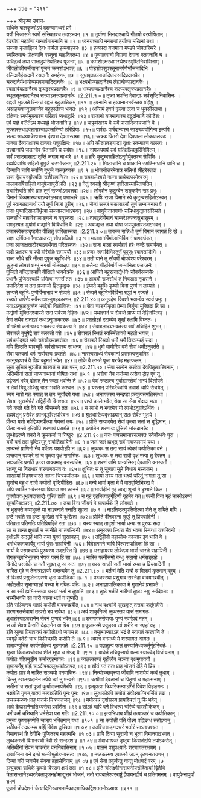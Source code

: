 +++
title = "२११"

+++
श्रीकृष्ण उवाच-  
राधिके बालकृष्णोऽयं दशम्यामध्वरं प्रगे ।  
ययौ निजासने स्वर्णे संस्थितश्च तदाऽभवन् ॥१ ॥
तूर्याणां निनदाश्चापि गीतयो वरयोषिताम् ।  
वेदघोषा महर्षीणां गान्धर्वगायनानि च ॥२ ॥
ध्वनयश्चापि मन्त्राणां हर्याश्च मखिनां तथा ।  
सज्जाः कृताह्निका देवाः कर्मठा हव्यवाहकाः ॥३ ॥
हव्यप्रदा यजमाना मण्डपे चोपतस्थिरे ।  
स्वस्तिवाचः प्रोक्षणानि वस्तूनां चाहृतिस्तथा ॥४ ॥
पुण्याहवाचो विप्राणां देवानां स्तवनानि च ।  
उन्निद्रत्वं तथा साक्षादुपस्थितिश्च पूजनम् ॥५ ॥
क्रमशोऽक्षरधामस्थेश्वरसृष्टिनिवासिनाम् ।  
जीवलोकीयजीवानां पूजनं क्रमशोऽभवत् ॥६ ॥
षोडशोपसुवस्तूनामर्पणैर्भोजनादिभिः ।  
वलिदानैर्हव्यदानै रसदानैः समर्हणम् ॥७ ॥
सुधावृतफलान्नादिपायसादिप्रदानकैः ।  
चरुदानैर्यथायोग्ययवमाषादिदानकैः ॥८ ॥
भक्ष्यभोज्यप्रदानैश्च लेह्यचोष्यप्रदानकैः ।  
स्वाद्यपेयप्रदानैश्च तृप्यदृश्यप्रदानकैः ॥९ ॥
भाव्यगम्यप्रदानैश्च कल्प्यक्लृप्त्यप्रदानकैः ।  
स्थूलसूक्ष्मप्रदानैश्च सत्त्वाऽसत्त्वप्रदानकैः ॥2.211.१ ०॥
तृप्ता भवन्ति देवाद्याः सर्वसृष्टिनिवासिनः ।  
वह्नयो भुञ्जते स्निग्धं बह्वन्नं बहुजातिकम् ॥११ ॥
हवनानि च हव्यानामभवँस्तत्र वह्निषु ।  
असङ्ख्यान्युत्तमान्येव बहुहस्तैश्च भावतः ॥१२॥
अन्तिमं हवनं कृत्वा दत्वा च भूयसीस्तथा ।  
दक्षिणाः स्वर्णमुख्याश्च परिहारं व्यधाद्धरिः ॥१३॥
राजानो यजमानाश्च ददुर्दानानि कोटिशः ।  
एवं यज्ञे वर्तितेऽथ मध्याह्ने भोजनानि ह ॥१४॥
चक्रुर्मखस्य वै सर्वे प्रासादिकान्नजानि वै ।  
मुक्तास्तथाऽवताराश्चाऽवतारिण्यो हरिप्रियाः ॥१५॥
पार्षदाः पार्षदान्यश्च साङ्ख्ययोगिन्य इत्यपि ।  
सत्यः साध्व्यश्चेश्वराण्य ईश्वरा देवतास्तथा ॥१६॥
ऋषयः पितरो देवा दिक्पाला लोकपालकाः ।  
मानवा दैत्ययक्षाश्च दानवाः पशुपक्षिणः ॥१७॥
अपि कीटपतङ्गाद्या वृक्षाः स्तम्बाश्च वल्लयः ।  
तत्त्वान्यपि जडान्येव चेतनानि च सर्वशः ॥१८॥
नामरूपमयं सर्वं यत्किञ्चिद्धरिनिर्मितम् ।  
सर्वं प्रसादमासाद्य तृप्तिं जगाम चाध्वरे ॥१ ९॥
हरिः कुटुम्बसहितोऽनुगैर्युक्तश्च सेविभिः ।  
व्रह्मप्रियाभिः सहितो बुभुजे चरुभोजनम् ॥2.211.२० ॥
मिष्टान्नानि च शाकानि रसस्निग्धानि यानि च ।  
दिव्यानि चापि सर्वाणि बुभुजे बालकृष्णकः ॥२ १ ॥
भोजनोत्तरमेवात्र सन्निधौ श्रीहरेस्तदा ।  
राजा द्वैपायनद्वीपपतिः राज्ञीसमन्वितः ॥२२॥
रायबालेश्वरो नाम्ना प्रार्थयत्परमेश्वरम् ।  
मालावनर्षिसहितो वायुफेनापुरीं प्रति ॥२३॥
नेतुं स्वराष्ट्रे श्रीकृष्णं हारितास्मारितापतिम् ।  
तथास्त्विति हरिः प्राह तूर्णं सज्जोऽभवत्तदा ॥२४॥
लोमशेन कुटुम्बेन शङ्करेण सह प्रभुः ।  
विमानं दिव्यमास्थायाऽम्बरेऽभवत् क्षणान्तरे ॥२५॥
ऋषिः राजा विमाने स्वे कुटुम्बसहितोऽभवत् ।  
पूर्वं स्वागतदानार्थं ययौ तूर्णं निजां पुरीम् ॥२६॥
सैन्यं सज्जं चकाराऽसौ तूर्णं सम्माननाय वै ।  
प्रजाः पुष्पादिसामग्रीर्धृत्वा सज्जास्तथाऽभवन् ॥२७॥
वायुफेनानगर्याः सन्निधावुद्यानसंस्थिते ।  
राजसौधे महाविशालाङ्गणे च ययुस्तदा ॥२८॥
तावद्धरेर्विमानं चाम्बरेऽत्यन्तसुभासुरम् ।  
समदृश्यत सुर्याभं वाद्यानि विविधानि वै ॥२९॥
अवाद्यन्त तथा घोषा जययुक्तास्तदाऽभवन् ।  
प्रजास्त्वेकाग्रदृष्ट्यैव वीक्षितुं त्वरितास्तदा ॥2.211.३ ०॥
तावच्च सन्निधौ तूर्णं विमानं त्वागतं हि खे ।  
राज्ञा दर्शितमार्गेणाऽवातरत् सौधसन्निधौ ॥३ १॥
मालावनर्षिर्मालाभिर्विमानं प्रागवर्धयत् ।  
प्रजा लाजाक्षताद्यैश्चाऽवर्धयत् परितस्ततः ॥३२॥
राजा मालां स्वर्णहारं हरेः कण्ठे समार्पयत् ।  
पादौ प्रक्षाल्य च पपौ हरिर्बहिः समाययौ ॥३३॥
प्रजाः स्रगादिभिस्तूर्णं पुपूजुः स्वागतादिभिः ।  
राजा सौधे हरिं नीत्वा पुपूज बहुभिर्धनैः ॥३४॥
ततो याने तु सौवर्णे चोपवेश्य परेश्वरम् ।  
कुटुम्बं लोमशं शम्भुं नगर्यां नीतवान्नृपः ॥३५॥
ससैन्यः श्रीहरिर्मार्गे सम्मानितः प्रजाजनैः ।  
पूजितो वन्दितश्चापि वीक्षितो भावनेत्रकैः ॥३६॥
आर्पितो बहुरत्नाद्यैर्धनैः सौवर्णरूप्यकैः ।  
प्रधानैः पूजितश्चापि भ्रमित्वा नगरीं ततः ॥३७॥
आययौ राजसौधं तं निषसाद नृपासने ।  
उपादिदेश च तदा प्रजाभ्यो हितकृद्वचः ॥३८॥
ईष्यते बहुभिः कृष्णो विना पुण्यं न लभ्यते ।  
लभ्यते बहुभिः पुण्यैर्विनाभावं न सेव्यते ॥३९॥
सेव्यते बहुभिर्भावैर्विना श्रद्धां न रज्यते ।  
रज्यते चार्पणैः सर्वैस्तत्राऽनुग्रहकारणम् ॥2.211.४०॥
अनुग्रहेण विवशो भवाम्येव स्वयं प्रभुः ।  
मयाऽऽनुग्रहयुक्तेन भवद्देशो विलोकितः ॥४१॥
सेवा चाङ्गीकृता प्रेम्णा निर्गुणा मुक्तिदा हि सा ।  
मद्योगो मुक्तिदश्चास्ते सदा सर्वस्य देहिनः ॥४२॥
यथाज्ञानं च सेवन्ते प्राप्य मां देहिनस्त्विह ।  
तेषां तथैव दाताऽहं तथाऽनुग्रहकारकः ॥४३॥
प्रसन्नोऽहं ददाम्येव सुखं रक्षामि विघ्नतः ।  
योगक्षेमो करोम्यस्य भक्तस्य सेवकस्य मे ॥४४॥
सेवाबलाढ्यभक्तस्य सर्वं सन्निहितं शुभम् ।  
सेवाबले बुभूषेद्वै सवं बलवतो वशे ॥४५॥
सेवाबलं स्थितं स्वस्मिँत्त्रायते महतो भयात् ।  
सर्वधर्माद्बलं धर्मः सर्वसौख्यप्रवर्तकः ॥४६॥
सेवाबले स्थितो धर्मो धर्मे तिष्ठाम्यहं सदा ।  
मयि तिष्ठति यावच्छ्रीः सर्वसौख्यस्य साधनम् ॥४७॥
धूमो वायोरिव वशे सेवां धर्मोऽनुवर्तते ।  
सेवा बलवतां धर्मः सर्वापत्यः प्रवर्तते ॥४८॥
नास्त्यसाध्यं सेवकानां प्रसन्नत्वजुषामिह ।  
मदनुग्रहपात्रं वै क्षिप्रं बहुमतं भवेत् ॥४९॥
लोके वै लभते पूजा परत्रेह महत्फलम् ।  
सुखं सुचित्रं भुञ्जीत शाश्वतं च ततः परम् ॥2.211.५०॥
सेवा सत्येन कर्तव्या देवपितृतपस्विनाम् ।  
अतिथीनां सतां चाप्यनाथानां योषितः तथा ॥५ १ ॥
असेवा नैव कर्तव्या असेवा द्रोह एव तु ।  
उद्वेजनं भवेद् द्रोहात् तेन रुष्टा भवन्ति ते ॥५२॥
येषां रुष्टाश्च गुर्वाद्यास्तेषां भाग्यं विलीयते ।  
न तेषां त्रिषु लोकेषु त्राता भवति कश्चन ॥५३ ॥
यस्तान् परिवदेच्चापि तन्नाशं चापि रोचयेत् ।  
स्वयं नाशे गतः स्यात् स तमः सूर्योदये यथा ॥५४॥
अनागतस्य सन्द्रष्टा प्रत्युत्पन्नमतिस्तथा ।  
सेवया सुखमेधेते तद्विहीनौ विनश्यतः ॥५५॥
प्राप्ते काले भवेत् सेवा सा सेवा मोक्षदा मता ।  
गते काले गते देवे गते श्रीसम्भवे ततः ॥५६॥
स लाभो न भवत्येव यो लाभोऽनुग्रहेऽर्थितः ।  
ब्रह्मवेतॄन् प्रसेवेत ज्ञानवृद्धाँस्तपस्विनः ॥५७॥
श्रुतचारित्र्यवृत्ताढ्यान् सतः सेवेत भूतये ।  
प्रीत्या यशो भवेद्दिव्यमप्रीत्या श्रेयसां क्षयः ॥५८॥
प्रीतिं सम्पादयेत् सेवां कृत्वा सतां स बुद्धिमान् ।  
प्रीताः सन्तो हरिर्वापि शरणायं प्ररक्षति ॥५९॥
कपोतेन शरणायः पूजितो मांसदानकैः ।  
लुब्धोऽरण्ये शबरो वै क्रूरकर्मा च निष्ठुरः ॥2.211.६०॥
जनः पापसमाचारस्त्यक्तः स्वैर्बान्धवैः पुरा ।  
ययौ वनं तदा वृष्टिरभूत् सर्वातिशायिनी ॥६ १॥
जलं जलं ह्यभूत् सर्वं महाजलमयं यथा ।  
लभ्यन्ते प्राणिनो नैव पक्षिणः पशवोऽपि न ॥६२॥
लुब्धकः स तदा सायं त्वेकां कपोतिका वने ।  
प्राप्तवान् पञ्जरे तां च कृत्वा वृक्षं समाश्रितः ॥६३॥
लुब्धकः स तदा रात्रौ वृक्षं मत्वा तु दैवतम् ।  
साञ्जलिः प्रणतिं कृत्वा वाक्यमाह वनस्पतिम् ॥६४॥
शरणं यामि यान्यस्मिन् दैवतानि वनस्पतौ ।  
रक्षन्तु मां निराधारं शरणागतमत्र वः ॥६५॥
क्षुधितः स तु सुष्वाप मूले निधाय मस्तकम् ।  
शाखायां विहगश्चास्ते नाम्ना चित्रकपोतकः ॥६६॥
भार्या तस्य गता भक्ष्यं चरितुं नागता तु सा ।  
शुशोच बहुधा रात्रौ कपोतो वृष्टिपीडितः ॥६७॥
मन्ये भार्या मृता मे वै वातवृष्टिभिरद्य वै ।  
अपि स्वस्ति भवेत्तस्याः प्रियाया मम कानने ॥६८॥
भार्याहीनं गृहं त्वद्य शून्यं मे दृश्यते किल ।  
पुत्रपौत्रवधूभृत्यदासाद्यैः पूरितं ह्यपि ॥६९॥
न गृहं गृहमित्याहुर्गृहिणी गृहमेव यत्॥
पत्नीं विना गृहं चास्तेऽरण्यं शून्यमिवाऽपरम् ॥2.211.७० ॥
तया विना जीवनं मे व्यपार्थकं हि लोक्यते ।  
न भुङ्क्ते मय्यभुक्ते या नाऽस्नाते स्नाति सुव्रता ॥७ १ ॥
नाऽतिष्ठत्युपतिष्ठेत्सा शेते तु शयिते मयि ।  
हृष्टे भवति सा हृष्टा दुःखिते मयि दुःखिता ॥७२॥
प्रोषिते दीनवदना क्रुद्धे तु प्रियवादिनी ।  
पतिव्रता पतिगतिः पतिप्रियहिते रता ॥७३ ॥
यस्य स्यात् तादृशी भार्या धन्यः स पुरुषः सदा ।  
सा च शान्त क्षुधार्तं च जानीते मां तपस्विनी ॥७४॥
अनुरक्ता स्थिरा चैव भक्ता स्निग्धा यशस्विनी ।  
वृक्षोऽपि सद्गृहं भाति तया युक्तं सुखावहम् ॥७५॥
तद्विहीनो महासौधः कान्तार इव भाति वै ।  
धर्मार्थकामकार्येषु भार्या पुंसः सहायिनी ॥७६॥
विदेशगमने चापि विश्वासपात्रिका हि सा ।  
भार्या वै परमश्चार्थः पुरुषस्य सदाऽस्ति हि ॥७७॥
असहायस्य लोकेऽत्र भार्या चास्ते सहायिनी ।  
रोगकृच्छ्राभिभूतस्य भेषजं परमं हि सा ॥७८॥
नास्ति पत्नीसमो बन्धुः सहायो धर्मसङ्ग्रहे ।  
विनोदे परलोके च गतौ सुहृत् तु सा सटा ॥७९॥
यस्य साध्वी सती भार्या रम्या च प्रियवादिनी ।  
नास्ति गृहे च तेनात्राऽरण्ये गन्तव्यमेव तु ॥2.211.८० ॥
मर्तव्यं वेति रात्रौ स विलापं कृतवान् बहुम् ।  
तं विलापं प्रसुप्तेनाऽरण्ये धृता कपोतिका ॥८ १ ॥
पञ्जरस्था प्रशुश्राव सस्नेहा वाक्यमब्रवीत् ।  
अहोऽतीव सुभाग्याऽहं यस्या मे दयितः पतिः ॥८२॥
अनाज्ञापालिकाया मे गुणानेवं प्रभाषते ।  
न सा स्त्री ह्यभिमन्तव्या यस्यां भर्ता न तुष्यति ॥८३॥
तुष्टे भर्तरि नारीणां तुष्टाः स्युः सर्वदेवताः ।  
भस्मीभवति सा नारी यस्या भर्ता न तुष्यति ।  
इति सञ्चिन्त्य भर्तारं कपोती वाक्यमब्रवीत् ॥८४॥
नाथ वक्ष्यामि सुखकृत् तत्तया कर्तुमर्हसि ।  
शरणागतसेवायां तत्परो भव सर्वथा ॥८५॥
अयं शाकुनिको लुब्धस्तव वासं समागतः।  
क्षुधार्तस्याऽन्नदानेन सेवनं पुण्यदं भवेत्॥८६॥
शरणागतसेवायाः पुण्यं स्वर्गप्रदं मतम् ।  
स त्वं सेवय कैरातिं देहदानेन वा प्रिय ॥८७॥
पूजामस्मै प्रयुङ्क्ष्व त्वं शरीरे मा स्पृहां वह ।  
इति श्रुत्वा प्रियावाक्यं कपोतोऽधो जगाम ह ॥८८॥
तमुत्थाप्याऽऽह भद्रं ते स्वागतं करवाणि ते ।  
स्वगृहे वर्तसे चात्र किमिच्छसि करोमि ते ॥८९॥
त्वमत्र वनमध्ये मे शरणागत आगतः ।  
शत्रावप्युचितं कार्यमातिथ्यं गृहमागते ॥2.211.९० ॥
यज्ञतुल्यं फलं तस्यातिथ्यकर्तुर्गृहस्थितेः ।  
श्रुत्वा किरातश्चोवाच शीतं क्षुधा च मेऽद्य वै ॥९ १ ॥
वाधेते तन्निवृत्त्यर्थं यत्नः स्याच्चेद् विधीयताम् ।  
कपोतः शीघ्रमुड्डीय कर्मारगृहमागतः ॥९२॥
ज्वलत्काण्डं गृहीत्वैव चञ्च्वा वृक्षमुपाययौ ।  
शुष्कपर्णेषु वह्निं चाऽदीपयल्लुब्धकोऽतपत् ॥९३॥
शीतं गतं ततः प्राह भोजनं देहि मे प्रिय ।  
कपोतः प्राह मे नास्ति सञ्चयो वनवासिनः ॥९४॥
नित्योञ्च्छवृत्त्या जीवामि नाशयेयं कथं क्षुधाम् ।  
किन्तु स्वात्मप्रदानेन तर्पये त्वां नु मन्यसे ॥९५॥
ऋषीणां देवतानां च पितॄणां च महात्मनाम् ।  
सतीनां च सतां पूजां कुर्यादात्मार्पणैरपि ॥९६॥
इत्युक्त्वा त्रिःपरिक्रम्याऽग्निं विवेश विहङ्गमः ।  
भक्षयेति गृणन् वाक्यं नत्वाऽतिथिं पुनः पुनः ॥९७॥
लुब्धकोऽपि कपोतं संवीक्ष्याग्निभर्जितं तदा ।  
उप्पन्नकरुणः प्राह पातकं मित्रघातजम् ॥९८॥
ममोत्पन्नं नृशंसस्य प्रायश्चित्तं नु किं भवेत् ।  
अहो देहप्रदानेनातिथ्यसेवा प्रदर्शिता ॥९९॥
सोऽहं चापि वने स्थित्वा चरिष्ये पारलौकिकम् ।  
धर्मं कर्मं चरिष्यामि धर्मसेवा परा गतिः ॥2.211.१० ०॥
इत्यभिधाय शीघ्रं तत्पञ्जरं च कपोतिकाम् ।  
प्रमुच्य कृष्णकृष्णेति जजाप भक्तिमान् यथा ॥१०१ ॥
सा कपोतीं पतिं वीक्ष्य वह्निदग्धं ततोऽप्यनु ।  
सतीधर्मं तदालम्ब्य वह्निं विवेश दुःखिता ॥१ ०२॥
ततश्चित्राङ्गदधरं भर्तारं साऽन्वपश्यत ।  
विमानस्थं हि देवीभिः पूजितश्च महात्मभिः ॥१ ०३॥
प्रापि दिव्या सुराणी च भूत्वा विमानगाऽभवत् ।  
लुब्धकस्तौ विमानस्थौ देवौ खे सन्ददर्श ह ॥१ ०४॥
सेवाधर्मफलं दृष्ट्वा किरातोऽपि तपोऽकरोत् ।  
अतिथीनां सेवनं चाकरोद् वननिवासिनाम् ॥१ ०५॥
पालनं पशुपक्ष्यादेः शरणागतरक्षणम् ।  
दावाग्निना वने दग्धे भस्मीभूतोऽभवत्ततः ॥१०६ ॥
नष्टकल्मष एवाऽसौ जपन् कृष्णनरायणम् ।  
दिव्यां गतिं जगामैव सेवया ब्रह्मसेविनाम् ॥१ ०७॥
एवं सेवां प्रकुर्वन्तु यान्तु मोक्षपदं परम् ।७  
इत्युक्त्वा राधिके कृष्णो विरराम क्षणं तदा ॥१ ०८॥
इति श्रीलक्ष्मीनारायणीयसंहितायां द्वितीये त्रेतासन्तानेऽध्वरदेवतापूजनहोमाद्युत्तरं भोजनं, ततो रायबालेश्वरराष्ट्रं द्वैपायनद्वीपं च प्रतिगमनम् । वायुफेनापुर्यां भ्रमणं  
पूजनं चोपदेशनं चेत्यादिनिरूपणनामैकादशाधिकद्विशततमोऽध्यायः ॥२११ ॥
    
